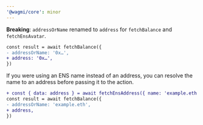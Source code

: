 ```yaml
---
'@wagmi/core': minor
---
```


**Breaking**: `addressOrName` renamed to `address` for `fetchBalance` and `fetchEnsAvatar`.

```diff
const result = await fetchBalance({
- addressOrName: '0x…',
+ address: '0x…',
})
```

If you were using an ENS name instead of an address, you can resolve the name to an address before passing it to the action.

```diff
+ const { data: address } = await fetchEnsAddress({ name: 'example.eth' })
const result = await fetchBalance({
- addressOrName: 'example.eth',
+ address,
})
```
